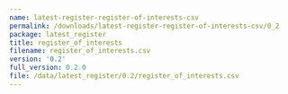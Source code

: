 ```yaml
---
name: latest-register-register-of-interests-csv
permalink: /downloads/latest-register-register-of-interests-csv/0_2
package: latest_register
title: register_of_interests
filename: register_of_interests.csv
version: '0.2'
full_version: 0.2.0
file: /data/latest_register/0.2/register_of_interests.csv
---
```

